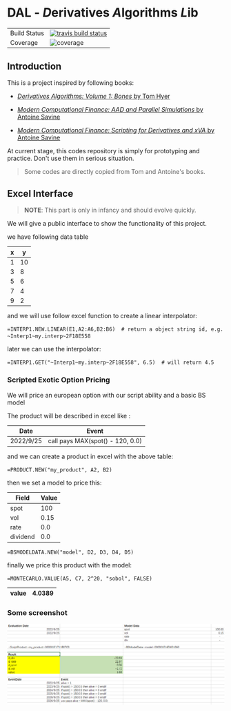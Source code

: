 # DAL - *D*erivatives *A*lgorithms *L*ib

<table>
<tr>
  <td>Build Status</td>
  <td>
    <a href="https://travis-ci.org/wegamekinglc/Derivatives-Algorithms-Lib">
    <img src="https://travis-ci.org/wegamekinglc/Derivatives-Algorithms-Lib.svg?branch=master" alt="travis build status" />
    </a>
  </td>
</tr>
<tr>
  <td>Coverage</td>
  <td><img src="https://coveralls.io/repos/wegamekinglc/Derivatives-Algorithms-Lib/badge.svg?branch=master" alt="coverage" /></td>
</tr>
</table>


## Introduction

This is a project inspired by following books:

* [*Derivatives Algorithms:  Volume 1: Bones* by Tom Hyer](https://github.com/TomHyer/DA_Bones_Mirror)
  
* [*Modern Computational Finance: AAD and Parallel Simulations* by Antoine Savine](https://github.com/asavine/CompFinance)

* [*Modern Computational Finance: Scripting for Derivatives and xVA* by Antoine Savine](https://github.com/asavine/Scripting)

At current stage, this codes repository is simply for prototyping and practice. Don't use them in serious situation.

> Some codes are directly copied from Tom and Antoine's books.

## Excel Interface

> **NOTE**: This part is only in infancy and should evolve quickly.

We will give a public interface to show the functionality of this project.

we have following data table

| **x** 	  | **y** 	  |
|------|------|
| 1 	  | 10 	 |
| 3 	  | 8 	  |
| 5 	  | 6 	  |
| 7 	  | 4 	  |
| 9 	  | 2 	  |

and we will use follow excel function to create a linear interpolator:

```excel
=INTERP1.NEW.LINEAR(E1,A2:A6,B2:B6)  # return a object string id, e.g. ~Interp1~my.interp~2F18E558
```

later we can use the interpolator:
```excel
=INTERP1.GET("~Interp1~my.interp~2F18E558", 6.5)  # will return 4.5
```

### Scripted Exotic Option Pricing

We will price an european option with our script ability and a basic BS model

The product will be described in excel like :

| **Date** 	  | **Event** 	 |
|-------------|-------------|
| 2022/9/25 	 | call pays MAX(spot() - 120, 0.0) |

and we can create a product in excel with the above table:

```excel
=PRODUCT.NEW("my_product", A2, B2)
```

then we set a model to price this:

| **Field** 	 | **Value** |
|-------------|-----------|
| spot 	   | 100 	     |
| vol	       |  0.15 	   |
| rate	       | 0.0       |
| dividend   | 0.0 	     |

```excel
=BSMODELDATA.NEW("model", D2, D3, D4, D5)
```

finally we price this product with the model:
```excel
=MONTECARLO.VALUE(A5, C7, 2^20, "sobol", FALSE)
```

| value |4.0389  |
|-------|-----|

### Some screenshot

![img.png](resource/screenshot.png)


